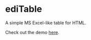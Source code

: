 # ediTable
A simple MS Excel-like table for HTML.

Check out the demo [here](https://rawgit.com/jordanhe2/ediTable/master/dist/demo.html).
